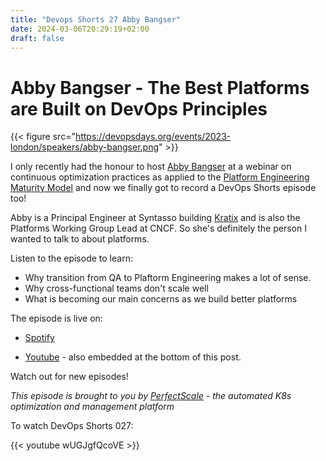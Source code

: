 ```yaml
---
title: "Devops Shorts 27 Abby Bangser"
date: 2024-03-06T20:29:19+02:00
draft: false
---
```


# Abby Bangser - The Best Platforms are Built on DevOps Principles

{{< figure src="https://devopsdays.org/events/2023-london/speakers/abby-bangser.png" >}}


I only recently had the honour to host [Abby Bangser](https://www.linkedin.com/in/abbybangser/) at a webinar on continuous optimization practices as applied to the [Platform Engineering Maturity Model](https://tag-app-delivery.cncf.io/whitepapers/platform-eng-maturity-model/) and now we finally got to record a DevOps Shorts episode too!

Abby is a Principal Engineer at Syntasso building [Kratix](https://www.kratix.io/) and is also the Platforms Working Group Lead at CNCF. So she's definitely the person I wanted to talk to about platforms.


Listen to the episode to learn:
- Why transition from QA to Plaftorm Engineering makes a lot of sense.
- Why cross-functional teams don't scale well
- What is becoming our main concerns as we build better platforms 


The episode is live on:

- [Spotify](https://open.spotify.com/episode/5mwMb6RKYi8P6DpmL6ch7M?si=Vjew-HY9SC6fSH3WyNneLw)

- [Youtube](https://youtu.be/wUGJgfQcoVE) - also embedded at the bottom of this post.

Watch out for new episodes!

_This episode is brought to you by [PerfectScale](https://perfectscale.io) - the automated K8s optimization and management platform_


To watch DevOps Shorts 027:

{{< youtube wUGJgfQcoVE >}}


